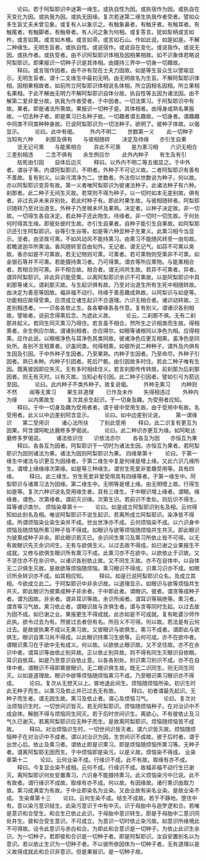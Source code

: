 <!-- { "loadSidebar": true } -->
　　论曰。若于阿梨耶识中迷第一缘生。或执自性为因。或执宿作为因。或执自在天变化为因。或执我为因。或执无因缘。复次若迷第二缘生执我作者受者。譬如众多生盲丈夫未曾见象。或复有人以象示之。有触象鼻者。有触牙者。有触耳者。有触尾者。有触脚者。有触脊者。有人问之象为何相。或复答言。犹如犁柄或言如杵。或言如箕。或言如木桶。或言如帚。或言如石山。作如此说。如是如是。不解二种缘生。无明生盲者。或执自性。或说宿作。或说自在变化。或说我作。或说无因。或执作者。或执受者。由不识阿梨耶识体相及因相果相故。如不识象体若略说阿梨耶识。即果报识一切种子识是其体相。由摄持三界中一切身一切趣故。
　　释曰。或言宿作因者。由不许有现在士夫力因故。如是等生盲众生以譬喻显示。无明生盲者。谓十二支缘生中最初无明。由无明故名为生盲。不解阿梨耶识体相。因相果相故者。如前所立阿梨耶识体相说名体相。所立因相名因相。所立果相名果相。于此不解由无明力不解阿梨耶识自体分故。执自性等五因为诸法因。由不解第二爱非爱分故。执我为作者受者。于中因者。一切法熏习。于阿梨耶识中有故。果者。即是诸法所熏故。果报识一切种子是。其体相者。由得身成熟名果报故。一切法种子者。即是熏习已名种子故。一切趣者谓五趣故。一切身者。谓趣趣中同类不同类种种身故。已说阿梨耶识为一切法种子。欲明了。彼种子体故。以偈显示。
　　论曰。此中有偈。
　　外内不明二　　世数第一义
　　此一切种子　　当知有六种
　　刹那及俱有　　与彼相随转
　　决定及待缘　　亦引生自果
　　坚无记可熏　　与能熏相合
　　异此不可熏　　是为熏习相
　　六识无相合　　三差别相违
　　二念不俱有　　余生例应尔
　　此外内种子　　有生及有引
　　枯死由引因　　自体后边灭
　　释曰。以外内不明二等五偈显之。于中外者。谓谷子等。内谓阿梨耶识。不明者。外种子不可记义故。二者阿梨耶识有善有不善故。复有别义。以染污清净为二。世数者。外法但以世数说为种子。何以故。亦以阿梨耶识变异有故。第一义者唯阿梨耶识为彼诸法种子。此诸法种子有六种。刹那者。此二种子无间生灭故。若常则不得为种子。以一切时如本无差别故。俱有者。非过去非未来非别处。若此时种子有。即此时果生故。与彼相随转者。阿梨耶识随转乃至对治道生。外种子乃至根未坏及果熟。决定者。以种子决定故。非一切故。一切得生各自决定。若此种子还此物生。待缘者。非一切时一切生故。于何处何时得其生缘。即彼处彼时生故。亦引生自果者。自种子能引生自果故。如阿梨耶识还引生阿梨耶识。谷等引生谷等。如是等六种显种子生果义。此熏习相今当显示。坚者。由坚故可熏。不如风动风不能持熏习。由熏习不能随风转至一由旬故。若瞻波迦华所熏油。香风随转至百由旬外。无记者。谓无记气。如蒜不可熏以臭故。香亦如是不可熏故。若无记物则可熏。可熏者。若可熏物则受熏非不可熏。如金银石等并不可熏。若能摄持熏习者。乃可得熏。谓衣等所应熏物。与能熏相合者。若相合则可熏。非不相合故。相合者。谓无间共生故。若异不可熏者。异者。谓异阿梨耶识。非此异识能受熏。以离阿梨耶识余识不可熏故。以是阿梨耶识中具刹那等诸义。谓刹那灭故。与生起识俱有故。乃至对治道生所有生死中相随转故。由决定为善恶等因故。福非福不动行。待缘于善恶趣成熟故。以阿梨识与如是等。功能相应故得受熏。应须成立诸生起识不合道理。六识无相合者。诸识动转故。三差别相违者。一一识各各依止生。各各攀缘各各作意。复有别义。谓诸识各别相故。譬喻者。说前念得熏后念。为遮此义故。
　　论云。二刹那不俱。无有二刹那并起义。若同生同灭熏习乃得住。若言虽不相合。然所生之识相类而生故。得相熏者。余生例应尔故。谓诸别相者。亦应得尔。如眼等诸根同以净色为相。应得相熏。应作此说。以眼根净色与耳净色其类同故。彼诸净色应更互相熏。虽净色是同处所。各别不言相熏者。识虽同类。何得相熏。如彼所说二种种子。谓外及内俱有生因及引因。于中外种子生因者。乃至果熟。内种子生因者。乃至命尽。外种子引因者。熟已未种。内种子引因者。死后尸骸。由引因故多时住。若此二种子唯有生因。既离彼因即应失灭。无有多时相续住义。若言刹那传传转故。前刹那为后刹那因者。则无有灭时。以有灭故。当知必有引因。此二种子引因者。譬如引弓为箭远至因。
　　论曰。此内种子不类外种子。故复说偈。
　　外种无熏习　　内种则不然
　　闻等无熏习　　果生非道理
　　已作及未作　　失得相违过
　　外种内为缘　　以内熏故生
　　复次其余生起识。于一切身及趣。为受用者应知。
　　释曰。于中一切身及趣为受用者者。谓于彼中受用生故。由于受用中有故。名受用者。此义以中边差别阿含显示。
　　论曰。如中边差别论说。
　　第一谓缘识　　第二受用识
　　诸心法所扶　　了别此受用
　　释曰。此二识复有更互为因果。阿含谓阿毗达磨修多罗偈说。
　　论曰。此二种识亦更互为缘。如阿毗达磨修多罗偈说。
　　诸法依识住　　识依法亦尔
　　各各互为因　　亦恒互为果
　　释曰。各各互为因者。阿梨耶识于一切时为诸法生因。亦恒互为果者。若阿梨耶识为因则诸法为果。诸法为因则阿梨耶识为果。
四缘章第十
　　论曰。于第一缘生中诸法与识更互为因缘者。于第二缘生中复是何缘是增上缘。又此六识几缘所生。谓增上缘缘缘次第缘。如是等三种缘生。谓穷生死爱非爱趣受用等。具有四缘。
　　释曰。此三缘生。穷生死爱非爱受用具有四缘等者。于第一缘生中。阿梨耶识与诸熏习法为因缘。第二缘生中。无明等是增上缘。由无明增上故。行得生如是等。复次六种识说名受用缘生者。具有三缘生。于中眼识增上缘者。谓眼。缘缘者。谓色。次第缘者。谓前灭识缘。次第生识。若前识不舍处。则后识不得生。耳等诸识类尔。
烦恼染章第十一
　　论曰。如是成立阿梨耶识别名及相。云何得知如此别名及相。唯说阿梨耶识不说生起识。若离所成立阿梨耶识。染净皆不得成。所谓烦恼染业染生染并不成。世出世净亦不成。云何烦恼染不成。以六识身中烦恼及随烦恼所熏习种子皆不得成。如眼识与欲等烦恼随烦恼共生共灭。即此眼识为彼熏成种子非余。即此眼识若灭已。余识间生熏习及熏习所依止皆不可得。以无有故眼识先灭余识间生。无有与欲俱生义。以过去故不得成。如已谢之业果报生不成就。又修与欲俱生眼识所有熏习不成。此熏习亦不在欲中。以欲依止于识故。又不坚住亦不在余识中。以诸识各别依止故。又不同生灭故。亦不在自体中。以自体无二识俱生灭故。是故欲等烦恼随烦恼。熏习眼识不得成。识熏习识亦不成。如眼识所余转识亦不成。如其相应知。
　　释曰。如是已说阿梨耶识众名。及成立其相。今欲成立此二。于阿梨耶识中非余识故。以道理显示。如眼识与欲等烦恼共生共灭。即此眼识为彼熏成种子非余者。于中即此者。谓眼识。彼者。谓贪等成种子者。谓为因故。非余者。谓非耳识等故。余识所闻者。谓耳识等隔绝等。熏习者。谓贪等习气故。熏习依止者。谓眼识故与贪俱生者。谓与贪等同时生起。以过去故为因不成。如已谢之业。果报更生不得成就。此亦如是不可成就。复有毗婆沙师作此执。欲令过去为有。然彼过去者但有名。所目义不可得。何以故。若法是有云何过去。是故彼执果不成以无熏习故。又彼眼识与欲俱生。熏习不成者。谓即此与欲俱生。眼识自熏习尚不得成。以此眼识持熏习生欲等。云何可成。亦不在欲中者。谓眼识熏习在于欲中无有成义。何以故。以欲依止眼识故。又不坚住故。亦不在余识中者。谓耳识等由依止别异故。正以依止别异故。则不得有同生灭眼识自依眼。耳识自依耳。如是乃至意识自依止意。以各各别处。别识熏习别识不成。亦不在自体中者。谓眼识不得即熏彼眼识。无二眼识俱生故。既无二识同生。则无同生同灭。以如是道理故。眼识中欲等烦恼随烦恼熏习不成。乃至眼识熏习眼识亦不得成。
　　论曰。复次从无想天以上。彼地退此间生。烦恼随烦恼所染。初识生时此无种子而生。以熏习及依止并已过去无有故。
　　释曰。初者谓最先起识。无种子而生者。谓无因生故。熏习及依止者。谓心及烦恼习气。
　　论曰。复次对治烦恼识生时。一切世间识皆灭。若无阿梨耶识。烦恼随烦恼种子。在对治识中不成自体。解脱不得与烦恼同生同灭。若于后时世间识生。离欲心。不有彼依止及习气久已谢灭。若离阿梨耶识应无种子而生。是故离阿梨耶识。烦恼随烦恼皆不成故。
　　释曰。对治烦恼识生时。一切世间识皆灭者。谓六识皆灭故。烦恼随烦恼种子在对治识中不成者。谓以对治识为因。生世间识不成故。彼于后时者。谓于出世心后。依止及熏习者。谓依止即是识熏习。即是烦恼随烦恼所熏习等。无种子者。谓离阿梨耶无因而生。于中烦恼即是染污。以是义故。烦恼染不得成。
业染章第十二
　　论曰。云何业染不成。行缘识不成。此不有故。取缘有亦不成。
　　释曰。今复显业染不成相。云何不成。行缘识不成。故福非福不动行生已谢灭。离阿梨耶识何处安置熏习。六识身不能摄持熏习。此义烦恼染污中已说。此不有故者。谓行缘识不成故。取缘有亦不成。何以故。有因缘故。诸行熏识由取力故。熏习成满变为有故。于中业即染名为业染。又由业故有染名业染。是故业染不成。
生染章第十三
　　论曰。云何生染不成。结生不成故。若于不静地。堕住中有。意以染污意识结生。此染污意识于中有中灭。识于母胎中与迦罗逻和合。若唯是意识和合受生。和合生已依止此识。于母胎中意识转生。即是于母胎中二意识同处并生。彼和合受生意识。不可成立。为意识一切时依止染污故。如意识所缘境此不可得故。设令此意识与赤白和合。为即此和合意识是一切种子。为依止此识生余识。为一切种子。若即彼和合识是一切种子者。即是阿梨耶识。汝自安置别名以为意识。若以依止生识为一切种子者。不以彼所依因体为一切种子者。无有道理以是义故得成就此和合识非意识。但是果报识。是一切种子故。

